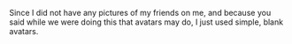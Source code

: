 Since I did not have any pictures of my friends on me, and because you said while we were doing this that avatars may do, I just used simple, blank avatars. 
